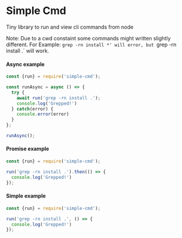 # Simple Cmd
Tiny library to run and view cli commands from node

Note: Due to a cwd constaint some commands might written slightly different. For Example: `grep -rn install *' will error, but `grep -rn install .` will work.

#### Async example
```javascript
const {run} = require('simple-cmd');

const runAsync = async () => {
  try {
    await run('grep -rn install .');
    console.log('Grepped!')
  } catch(error) {
    console.error(error)
  }
};

runAsync();
```

#### Promise example
```javascript
const {run} = require('simple-cmd');

run('grep -rn install .').then(() => {
  console.log('Grepped!')
});
```

#### Simple example
```javascript
const {run} = require('simple-cmd');

run('grep -rn install .', () => {
  console.log('Grepped!')
});
```

